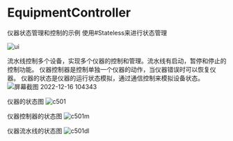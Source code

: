 # EquipmentController

仪器状态管理和控制的示例 使用#Stateless来进行状态管理

![ui](https://user-images.githubusercontent.com/20536182/208009122-2991382d-8e35-41d4-a410-addd727a0a3b.png)

流水线控制多个设备，实现多个仪器的控制和管理。流水线有启动，暂停和停止的控制功能。
仪器控制器是控制单独一个仪器的动作，当仪器错误时可以恢复仪器。
仪器的状态是仪器的运行状态模拟，通过通信控制来模拟设备状态。
![屏幕截图 2022-12-16 104343](https://user-images.githubusercontent.com/20536182/208012990-76faa6e9-c51c-4981-afe9-c933ac71724f.png)

仪器的状态图
![c501](https://user-images.githubusercontent.com/20536182/208004608-c063193f-81a9-498e-86ef-b041fca8f17e.png)


仪器控制器的状态图
![c501m](https://user-images.githubusercontent.com/20536182/208004618-5cdae478-4310-41b4-9b8a-9d629d20f277.png)


仪器流水线的状态图
![c501dl](https://user-images.githubusercontent.com/20536182/208004613-86ff2a3e-d580-4005-88bd-eb1da6286654.png)

